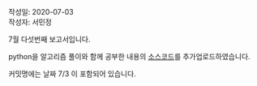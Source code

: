 작성일: 2020-07-03  
작성자: 서민정

7월 다섯번째 보고서입니다.

python을 알고리즘 풀이와 함께 공부한 내용의 [소스코드](https://github.com/seovalue/Algorithm/tree/master/python/code)를 추가업로드하였습니다.

커밋명에는 날짜 7/3 이 포함되어 있습니다.
